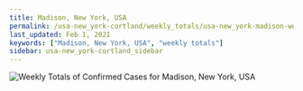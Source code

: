 ```yaml
---
title: Madison, New York, USA
permalink: /usa-new_york-cortland/weekly_totals/usa-new_york-madison-weekly_totals.html
last_updated: Feb 1, 2021
keywords: ["Madison, New York, USA", "weekly totals"]
sidebar: usa-new_york-cortland_sidebar
---
```


![Weekly Totals of Confirmed Cases for Madison, New York, USA](/covid_tracker/images/graphs/usa-new_york-madison-weekly_totals_graph.png)
